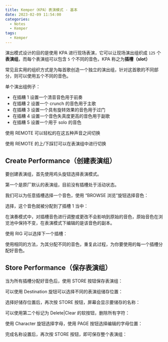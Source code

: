 ```yaml
---
title: Kemper（KPA）表演模式 - 基本
date: 2023-02-09 11:54:00
categories:
  - Notes
  - Kemper
tags:
  - Kemper
---
```


演出模式设计的目的是使用 KPA 进行现场表演，它可以让现场演出组织成 `125` 个**表演组**，而每个表演组可以包含 `5` 个不同的音色，KPA 称之为**插槽（slot）**

常见且实用的组织方式是为每首歌创造一个独立的演出组，针对这首歌的不同部分，则可以使用五个不同的音色。

<!-- more -->

单个演出组例子：

- 在插糟 1 设置一个清音音色用于前奏
- 在插糟 2 设置一个 crunch 的音色用于主歌
- 在插糟 3 设置一个具有旋转效果的音色用于过门
- 在插糟 4 设置一个音色失真度更高的音色用于副歌
- 在插糟 5 设置一个用于 solo 的音色

使用 REMOTE 可以轻松的在这五种声音之间切换

<hairy-image style="max-width: 1200px" src="https://pic.imgdb.cn/item/63e468884757feff33a3445d.jpg" />

使用 REMOTE 的上/下踩钉可以在表演组中进行切换

<hairy-image style="max-width: 1200px" src="https://pic.imgdb.cn/item/63e468f24757feff33a4426d.jpg" />

## Create Performance（创建表演组）

要创建表演组，首先使用鸡头旋钮选择表演模式。

<hairy-image style="max-width: 1200px" src="https://pic.imgdb.cn/item/63e4697a4757feff33a57c7b.jpg" />

第一个是原厂默认的表演组，目前没有插槽处于活动状态。

<hairy-image style="max-width: 1200px" src="https://pic.imgdb.cn/item/63e469da4757feff33a64f39.jpg" />

我们可以为任意插槽选择一个音色，使用 “BROWSE 浏览”旋钮选择音色：

<hairy-image style="max-width: 1200px" src="https://pic.imgdb.cn/item/63e46ac94757feff33a8384b.jpg" />

选择，这个音色就被分配到了插槽 1 当中：

<hairy-image style="max-width: 1200px" src="https://pic.imgdb.cn/item/63e46af44757feff33a888ca.jpg" />

在演奏模式中，对插槽音色进行调整或更改不会影响到原始的音色，原始音色在浏览池中保持不变，在表演模式下编辑的是该音色的副本。

使用 RIG 可以选择下一个插槽：

<hairy-image style="max-width: 1200px" src="https://pic.imgdb.cn/item/63e46b8d4757feff33a9a04b.jpg" />

使用相同的方法，为其分配不同的音色，重复此过程，为你要使用的每一个插槽分配好音色。

## Store Performance（保存表演组）

当为所有插槽分配好音色后，使用 STORE 按钮保存表演组：

<hairy-image style="max-width: 1200px" src="https://pic.imgdb.cn/item/63e46ca34757feff33ab8c48.jpg" />

可以使用 Destination 旋钮可以选择不同的表演组储存位置：

<hairy-image style="max-width: 1200px" src="https://pic.imgdb.cn/item/63e46cef4757feff33ac097a.jpg" />

选择好储存位置后，再次按 STORE 按钮，屏幕会显示要储存的名称：

<hairy-image style="max-width: 1200px" src="https://pic.imgdb.cn/item/63e46d4c4757feff33aca647.jpg" />

可以使用第二个标记为 Delete|Clear 的软按钮，删除所有字符：

<hairy-image style="max-width: 1200px" src="https://pic.imgdb.cn/item/63e46d9e4757feff33ad2465.jpg" />

使用 Character 旋钮选择字母，使用 PAGE 按钮选择编辑的字母位置：

<hairy-image style="max-width: 1200px" src="https://pic.imgdb.cn/item/63e46e0c4757feff33add11b.jpg" />

完成名称设置后，再次按 STORE 按钮，即可保存整个表演组：

<hairy-image style="max-width: 1200px" src="https://pic.imgdb.cn/item/63e46e544757feff33ae39af.jpg" />